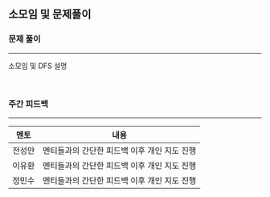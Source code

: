 소모임 및 문제풀이
----------------------

<h3>문제 풀이</h3>

------------------------------

소모임 및 DFS 설명

<br>
<h3>주간 피드백</h3>

------------------------------

| 멘토 | 내용 |
|-----|------|
|전성만| 멘티들과의 간단한 피드백 이후 개인 지도 진행 |
|이유환| 멘티들과의 간단한 피드백 이후 개인 지도 진행 |
|정민수| 멘티들과의 간단한 피드백 이후 개인 지도 진행 |
